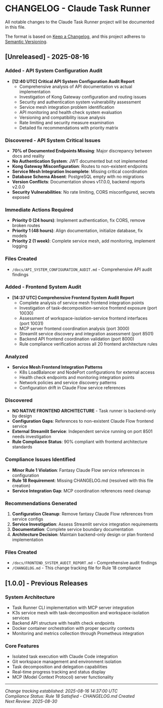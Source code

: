 # CHANGELOG - Claude Task Runner

All notable changes to the Claude Task Runner project will be documented in this file.

The format is based on [Keep a Changelog](https://keepachangelog.com/en/1.0.0/),
and this project adheres to [Semantic Versioning](https://semver.org/spec/v2.0.0.html).

## [Unreleased] - 2025-08-16

### Added - API System Configuration Audit
- **[12:40 UTC] Critical API System Configuration Audit Report**
  - Comprehensive analysis of API documentation vs actual implementation
  - Investigation of Kong Gateway configuration and routing issues
  - Security and authentication system vulnerability assessment
  - Service mesh integration problem identification
  - API monitoring and health check system evaluation
  - Versioning and compatibility issue analysis
  - Rate limiting and security measure examination
  - Detailed fix recommendations with priority matrix

### Discovered - API System Critical Issues
- **70% of Documented Endpoints Missing**: Major discrepancy between docs and reality
- **No Authentication System**: JWT documented but not implemented
- **Kong Gateway Misconfiguration**: Routes to non-existent endpoints
- **Service Mesh Integration Incomplete**: Missing critical coordination
- **Database Schema Absent**: PostgreSQL empty with no migrations
- **Version Conflicts**: Documentation shows v17.0.0, backend reports v2.0.0
- **Security Vulnerabilities**: No rate limiting, CORS misconfigured, secrets exposed

### Immediate Actions Required
- **Priority 0 (24 hours)**: Implement authentication, fix CORS, remove broken routes
- **Priority 1 (48 hours)**: Align documentation, initialize database, fix models
- **Priority 2 (1 week)**: Complete service mesh, add monitoring, implement logging

### Files Created
- `/docs/API_SYSTEM_CONFIGURATION_AUDIT.md` - Comprehensive API audit findings

### Added - Frontend System Audit
- **[14:37 UTC] Comprehensive Frontend System Audit Report**
  - Complete analysis of service mesh frontend integration points
  - Investigation of task-decomposition-service frontend exposure (port 10030)
  - Assessment of workspace-isolation-service frontend interfaces (port 10031)
  - MCP server frontend coordination analysis (port 3000)
  - Streamlit service discovery and integration assessment (port 8501)
  - Backend API frontend coordination validation (port 8000)
  - Rule compliance verification across all 20 frontend architecture rules

### Analyzed
- **Service Mesh Frontend Integration Patterns**
  - K8s LoadBalancer and NodePort configurations for external access
  - Health check endpoints and monitoring integration points
  - Network policies and service discovery patterns
  - Configuration drift in Claude Flow service references

### Discovered
- **NO NATIVE FRONTEND ARCHITECTURE** - Task runner is backend-only by design
- **Configuration Gaps**: References to non-existent Claude Flow frontend service
- **External Streamlit Service**: Independent service running on port 8501 needs investigation
- **Rule Compliance Status**: 90% compliant with frontend architecture standards

### Compliance Issues Identified
- **Minor Rule 1 Violation**: Fantasy Claude Flow service references in configuration
- **Rule 18 Requirement**: Missing CHANGELOG.md (resolved with this file creation)
- **Service Integration Gap**: MCP coordination references need cleanup

### Recommendations Generated
1. **Configuration Cleanup**: Remove fantasy Claude Flow references from service configs
2. **Service Investigation**: Assess Streamlit service integration requirements
3. **Documentation**: Complete service boundary documentation
4. **Architecture Decision**: Maintain backend-only design or plan frontend implementation

### Files Created
- `/docs/FRONTEND_SYSTEM_AUDIT_REPORT.md` - Comprehensive audit findings
- `/CHANGELOG.md` - This change tracking file for Rule 18 compliance

## [1.0.0] - Previous Releases

### System Architecture
- Task Runner CLI implementation with MCP server integration
- K3s service mesh with task-decomposition and workspace-isolation services
- Backend API structure with health check endpoints
- Docker container orchestration with proper security contexts
- Monitoring and metrics collection through Prometheus integration

### Core Features
- Isolated task execution with Claude Code integration
- Git workspace management and environment isolation
- Task decomposition and delegation capabilities
- Real-time progress tracking and status display
- MCP (Model Context Protocol) server functionality

---

*Change tracking established: 2025-08-16 14:37:00 UTC*  
*Compliance Status: Rule 18 Satisfied - CHANGELOG.md Created*  
*Next Review: 2025-08-30*